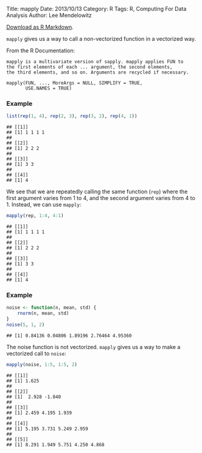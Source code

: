 Title: mapply
Date: 2013/10/13
Category: R
Tags: R, Computing For Data Analysis
Author: Lee Mendelowitz

<!--- mapply -->

[Download as R Markdown]({filename}rmarkdown/mapply.rmd).


`mapply` gives us a way to call a non-vectorized function in a vectorized way.

From the R Documentation:

```
mapply is a multivariate version of sapply. mapply applies FUN to
the first elements of each ... argument, the second elements,
the third elements, and so on. Arguments are recycled if necessary.

mapply(FUN, ..., MoreArgs = NULL, SIMPLIFY = TRUE,
       USE.NAMES = TRUE)
```

### Example ###


```r
list(rep(1, 4), rep(2, 3), rep(3, 2), rep(4, 1))
```

```
## [[1]]
## [1] 1 1 1 1
## 
## [[2]]
## [1] 2 2 2
## 
## [[3]]
## [1] 3 3
## 
## [[4]]
## [1] 4
```


We see that we are repeatedly calling the same function (`rep`) where the first argument varies from 1 to 4, and the second argument varies from 4 to 1.
Instead, we can use `mapply`:


```r
mapply(rep, 1:4, 4:1)
```

```
## [[1]]
## [1] 1 1 1 1
## 
## [[2]]
## [1] 2 2 2
## 
## [[3]]
## [1] 3 3
## 
## [[4]]
## [1] 4
```


### Example ###


```r
noise <- function(n, mean, std) {
    rnorm(n, mean, std)
}
noise(5, 1, 2)
```

```
## [1] 0.84136 0.04806 1.89196 2.76464 4.95360
```


The noise function is not vectorized. `mapply` gives us a way to make a vectorized call to  `noise`:


```r
mapply(noise, 1:5, 1:5, 2)
```

```
## [[1]]
## [1] 1.625
## 
## [[2]]
## [1]  2.928 -1.840
## 
## [[3]]
## [1] 2.459 4.195 1.939
## 
## [[4]]
## [1] 5.195 3.731 5.249 2.959
## 
## [[5]]
## [1] 8.291 1.949 5.751 4.250 4.868
```

